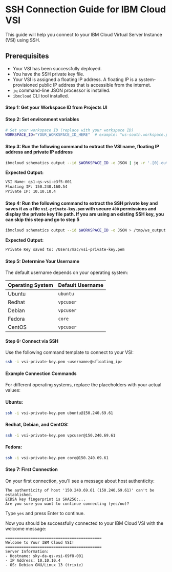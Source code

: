 # SSH Connection Guide for IBM Cloud VSI

This guide will help you connect to your IBM Cloud Virtual Server Instance (VSI) using SSH.

## Prerequisites

- Your VSI has been successfully deployed.
- You have the SSH private key file.
- Your VSI is assigned a floating IP address. A floating IP is a system-provisioned public IP address that is accessible from the internet.
- `jq` command-line JSON processor is installed.
- `ibmcloud` CLI tool installed.

#### Step 1:  Get your Workspace ID from Projects UI

#### Step 2: Set environment variables

```bash
# Set your workspace ID (replace with your workspace ID)
WORKSPACE_ID="YOUR_WORKSPACE_ID_HERE"  # example: "us-south.workspace.projects-service.8f617fb9"
  ```

#### Step 3: Run the following command to extract the VSI name, floating IP address and private IP address

```bash
ibmcloud schematics output --id $WORKSPACE_ID -o JSON | jq -r '.[0].output_values[] | select(.fip_list) | .fip_list.value[0] | "VSI Name: \(.name)\nFloating IP: \(.floating_ip)\nPrivate IP: \(.ipv4_address)"'
```

**Expected Output:**
```bash
VSI Name: qs1-qs-vsi-e3f5-001
Floating IP: 150.240.160.54
Private IP: 10.10.10.4
```

#### Step 4: Run the following command to extract the SSH private key and saves it as a file `vsi-private-key.pem` with secure `400` permissions and display the private key file path. If you are using an existing SSH key, you can skip this step and go to step 5

```bash
ibmcloud schematics output --id $WORKSPACE_ID -o JSON > /tmp/ws_output.json && KEY_FILE="vsi-private-key.pem" && jq -r '.[0].output_values[] | select(.ssh_private_key) | .ssh_private_key.value' /tmp/ws_output.json > "$KEY_FILE" && chmod 400 "$KEY_FILE" && echo "Private Key saved to: $(pwd)/$KEY_FILE" && rm /tmp/ws_output.json
```

**Expected Output:**
```bash
Private Key saved to: /Users/mac/vsi-private-key.pem
```

#### Step 5: Determine Your Username

The default username depends on your operating system:

| Operating System | Default Username |
|-----------------|------------------|
| Ubuntu | `ubuntu` |
| Redhat | `vpcuser` |
| Debian | `vpcuser` |
| Fedora | `core` |
| CentOS | `vpcuser` |

#### Step 6: Connect via SSH

Use the following command template to connect to your VSI:

```bash
ssh -i vsi-private-key.pem <username>@<floating_ip>
```

#### Example Connection Commands

For different operating systems, replace the placeholders with your actual values:

#### Ubuntu:
```bash
ssh -i vsi-private-key.pem ubuntu@150.240.69.61
```

#### Redhat, Debian, and CentOS:
```bash
ssh -i vsi-private-key.pem vpcuser@150.240.69.61
```

#### Fedora:
```bash
ssh -i vsi-private-key.pem core@150.240.69.61
```

#### Step 7: First Connection

On your first connection, you'll see a message about host authenticity:

```
The authenticity of host '150.240.69.61 (150.240.69.61)' can't be established.
ECDSA key fingerprint is SHA256:...
Are you sure you want to continue connecting (yes/no)?
```

Type `yes` and press Enter to continue.

Now you should be successfully connected to your IBM Cloud VSI with the welcome message:

```
==========================================
Welcome to Your IBM Cloud VSI!
==========================================
Server Information:
- Hostname: sky-da-qs-vsi-69f8-001
- IP Address: 10.10.10.4
- OS: Debian GNU/Linux 13 (trixie)

```
